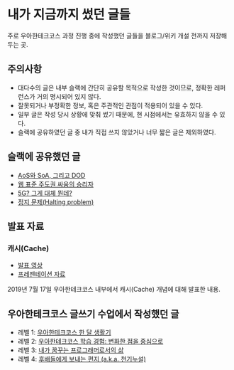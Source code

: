 # 내가 지금까지 썼던 글들

주로 우아한테크코스 과정 진행 중에 작성했던 글들을 블로그/위키 개설 전까지 저장해두는 곳.

## 주의사항

* 대다수의 글은 내부 슬랙에 간단히 공유할 목적으로 작성한 것이므로, 정확한 레퍼런스가 거의 명시되어 있지 않다.
* 잘못되거나 부정확한 정보, 혹은 주관적인 관점이 적용되어 있을 수 있다.
* 일부 글은 작성 당시 상황에 맞춰 썼기 때문에, 현 시점에서는 유효하지 않을 수 있다.
* 슬랙에 공유하였던 글 중 내가 직접 쓰지 않았거나 너무 짧은 글은 제외하였다.

## 슬랙에 공유했던 글

* [AoS와 SoA, 그리고 DOD](https://github.com/kunggom/articles-i-had-written/blob/master/articles/20191022_AoS-SoA-DOD.md)
* [웹 표준 주도권 싸움의 승리자](https://github.com/kunggom/articles-i-had-written/blob/master/articles/20191030_Web-Standard-War.md)
* [5G? 그게 대체 뭔데?](https://github.com/kunggom/articles-i-had-written/blob/master/articles/20191107_5G.md)
* [정지 문제(Halting problem)](https://github.com/kunggom/articles-i-had-written/blob/master/articles/20191115_Halting-problem.md)

## 발표 자료

### 캐시(Cache)

* [발표 영상](https://www.youtube.com/watch?v=c33ojJ7kE7M)
* [프레젠테이션 자료](https://drive.google.com/file/d/1RLv6bHT5QNc8fRf-8zQFrAYn7l6vLlvJ/view)

2019년 7월 17일 우아한테크코스 내부에서 캐시(Cache) 개념에 대해 발표한 내용.

## 우아한테크코스 글쓰기 수업에서 작성했던 글

* 레벨 1: [우아한테크코스 한 달 생활기](https://github.com/kunggom/woowa-writing-1/blob/kunggom/level1.md)
* 레벨 2: [우아한테크코스 학습 경험: 변화한 점을 중심으로](https://github.com/kunggom/woowa-writing-1/blob/kunggom/level2.md)
* 레벨 3: [내가 꿈꾸는 프로그래머로서의 삶](https://github.com/kunggom/woowa-writing-1/blob/kunggom/level3.md)
* 레벨 4: [후배들에게 보내는 편지 (a.k.a. 천기누설)](https://github.com/kunggom/woowa-writing-1/blob/kunggom/level4.md)
